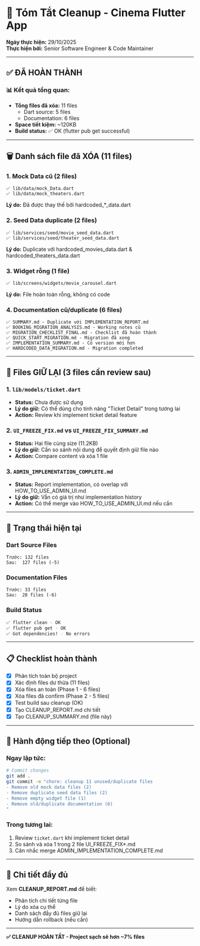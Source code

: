 # 🧹 Tóm Tắt Cleanup - Cinema Flutter App

**Ngày thực hiện:** 29/10/2025  
**Thực hiện bởi:** Senior Software Engineer & Code Maintainer

---

## ✅ ĐÃ HOÀN THÀNH

### 📊 Kết quả tổng quan:
- **Tổng files đã xóa:** 11 files
  - Dart source: 5 files
  - Documentation: 6 files
- **Space tiết kiệm:** ~120KB
- **Build status:** ✅ OK (flutter pub get successful)

---

## 🗑️ Danh sách file đã XÓA (11 files)

### **1. Mock Data cũ (2 files)**
```
✅ lib/data/mock_Data.dart
✅ lib/data/mock_theaters.dart
```
**Lý do:** Đã được thay thế bởi hardcoded_*_data.dart

### **2. Seed Data duplicate (2 files)**
```
✅ lib/services/seed/movie_seed_data.dart
✅ lib/services/seed/theater_seed_data.dart
```
**Lý do:** Duplicate với hardcoded_movies_data.dart & hardcoded_theaters_data.dart

### **3. Widget rỗng (1 file)**
```
✅ lib/screens/widgets/movie_carousel.dart
```
**Lý do:** File hoàn toàn rỗng, không có code

### **4. Documentation cũ/duplicate (6 files)**
```
✅ SUMMARY.md - Duplicate với IMPLEMENTATION_REPORT.md
✅ BOOKING_MIGRATION_ANALYSIS.md - Working notes cũ
✅ MIGRATION_CHECKLIST_FINAL.md - Checklist đã hoàn thành
✅ QUICK_START_MIGRATION.md - Migration đã xong
✅ IMPLEMENTATION_SUMMARY.md - Có version mới hơn
✅ HARDCODED_DATA_MIGRATION.md - Migration completed
```

---

## 📁 Files GIỮ LẠI (3 files cần review sau)

### 1. `lib/models/ticket.dart`
- **Status:** Chưa được sử dụng
- **Lý do giữ:** Có thể dùng cho tính năng "Ticket Detail" trong tương lai
- **Action:** Review khi implement ticket detail feature

### 2. `UI_FREEZE_FIX.md` vs `UI_FREEZE_FIX_SUMMARY.md`
- **Status:** Hai file cùng size (11.2KB)
- **Lý do giữ:** Cần so sánh nội dung để quyết định giữ file nào
- **Action:** Compare content và xóa 1 file

### 3. `ADMIN_IMPLEMENTATION_COMPLETE.md`
- **Status:** Report implementation, có overlap với HOW_TO_USE_ADMIN_UI.md
- **Lý do giữ:** Vẫn có giá trị như implementation history
- **Action:** Có thể merge vào HOW_TO_USE_ADMIN_UI.md nếu cần

---

## 🎯 Trạng thái hiện tại

### **Dart Source Files**
```
Trước: 132 files
Sau:  127 files (-5)
```

### **Documentation Files**
```
Trước: 33 files
Sau:  28 files (-6)
```

### **Build Status**
```bash
✅ flutter clean - OK
✅ flutter pub get - OK
✅ Got dependencies! - No errors
```

---

## 📋 Checklist hoàn thành

- [x] Phân tích toàn bộ project
- [x] Xác định files dư thừa (11 files)
- [x] Xóa files an toàn (Phase 1 - 6 files)
- [x] Xóa files đã confirm (Phase 2 - 5 files)
- [x] Test build sau cleanup (OK)
- [x] Tạo CLEANUP_REPORT.md chi tiết
- [x] Tạo CLEANUP_SUMMARY.md (file này)

---

## 🚀 Hành động tiếp theo (Optional)

### **Ngay lập tức:**
```bash
# Commit changes
git add .
git commit -m "chore: cleanup 11 unused/duplicate files
- Remove old mock data files (2)
- Remove duplicate seed data files (2)
- Remove empty widget file (1)
- Remove old/duplicate documentation (6)
"
```

### **Trong tương lai:**
1. Review `ticket.dart` khi implement ticket detail
2. So sánh và xóa 1 trong 2 file UI_FREEZE_FIX*.md
3. Cân nhắc merge ADMIN_IMPLEMENTATION_COMPLETE.md

---

## 📖 Chi tiết đầy đủ

Xem **CLEANUP_REPORT.md** để biết:
- Phân tích chi tiết từng file
- Lý do xóa cụ thể
- Danh sách đầy đủ files giữ lại
- Hướng dẫn rollback (nếu cần)

---

**✅ CLEANUP HOÀN TẤT - Project sạch sẽ hơn ~7% files**
